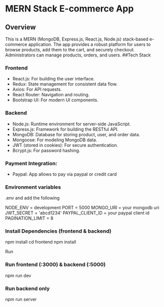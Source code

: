 # MERN Stack E-commerce App
## Overview
This is a MERN (MongoDB, Express.js, React.js, Node.js) stack-based e-commerce application.
The app provides a robust platform for users to browse products, add them to the cart, and securely checkout.
Administrators can manage products, orders, and users. 
##Tech Stack
### Frontend
- React.js: For building the user interface.
- Redux: State management for consistent data flow.
- Axios: For API requests.
- React Router: Navigation and routing.
- Bootstrap UI: For modern UI components.
### Backend
- Node.js: Runtime environment for server-side JavaScript.
- Express.js: Framework for building the RESTful API.
- MongoDB: Database for storing product, user, and order data.
- Mongoose: For modeling MongoDB data.
- JWT (stored in cookies): For secure authentication.
- Bcrypt.js: For password hashing.
### Payment Integration:
- Paypal: App allows to pay via paypal or credit card

### Environment variables
.env and add the following

NODE_ENV = development
PORT = 5000
MONGO_URI = your mongodb uri
JWT_SECRET = 'abcd1234'
PAYPAL_CLIENT_ID = your paypal client id
PAGINATION_LIMIT = 8

### Install Dependencies (frontend & backend)
npm install
cd frontend
npm install

Run

### Run frontend (:3000) & backend (:5000)
npm run dev

### Run backend only
npm run server
